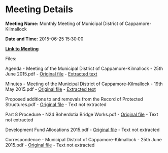 # Meeting Details

**Meeting Name:** Monthly Meeting of Municipal District of Cappamore-Kilmallock

**Date and Time:** 2015-06-25 15:30:00

**[Link to Meeting](https://www.limerick.ie/council/whats-on/monthly-meeting-municipal-district-cappamore-kilmallock-17)**

Files: 

Agenda - Meeting of the Municipal District of Cappamore-Kilmallock - 25th June 2015.pdf - [Original file](https://www.limerick.ie/sites/default/files/media/documents/2017-06/Agenda%20-%20Meeting%20of%20the%20Municipal%20District%20of%20Cappamore-Kilmallock%20-%2025th%20June%202015.pdf) - [Extracted text](./Agenda%20-%20Meeting%20of%20the%20Municipal%20District%20of%20Cappamore-Kilmallock%20-%2025th%20June%202015.md)

Minutes - Meeting of the Municipal District of Cappamore-Kilmallock - 19th May 2015.pdf - [Original file](https://www.limerick.ie/sites/default/files/media/documents/2017-06/Minutes%20-%20Meeting%20of%20the%20Municipal%20District%20of%20Cappamore-Kilmallock%20-%2019th%20May%202015.pdf) - [Extracted text](./Minutes%20-%20Meeting%20of%20the%20Municipal%20District%20of%20Cappamore-Kilmallock%20-%2019th%20May%202015.md)

Proposed additions to and removals from the Record of Protected Structures.pdf - [Original file](https://www.limerick.ie/sites/default/files/media/documents/2017-06/Proposed%20additions%20to%20and%20removals%20from%20the%20Record%20of%20Protected%20Structures.pdf) - Text not extracted

Part 8 Procedure - N24 Boherdotia Bridge Works.pdf - [Original file](https://www.limerick.ie/sites/default/files/media/documents/2017-06/Part%208%20Procedure%20-%20N24%20Boherdotia%20Bridge%20Works.pdf) - Text not extracted

Development Fund Allocations 2015.pdf - [Original file](https://www.limerick.ie/sites/default/files/media/documents/2017-06/Development%20Fund%20Allocations%202015.pdf) - Text not extracted

Correspondence - Municipal District of Cappamore-Kilmallock - 25th June 2015.pdf - [Original file](https://www.limerick.ie/sites/default/files/media/documents/2017-06/Correspondence%20-%20Municipal%20District%20of%20Cappamore-Kilmallock%20-%2025th%20June%202015.pdf) - Text not extracted


